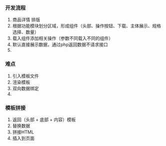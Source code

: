 ### 开发流程
1. 商品详情 排版
2. 根据功能模块划分区域，形成组件（头部、操作按钮、下载、主体展示、规格选择、数量）
3. 载入组件添加相关操作（参数不同载入不同的组件）
4. 默认直接展示数据，通过php返回数据不请求接口
5. 


### 难点
1. 引入模板文件
2. 渲染模板
3. 双向数据绑定
4. 

### 模板拼接
1. 返回（头部 + 底部 + 内容）模板
2. 替换数据
3. 拼接HTML
4. 插入到页面

